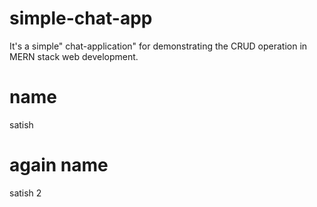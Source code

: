 # simple-chat-app
It's a simple" chat-application" for demonstrating the CRUD operation in MERN stack web development.
# name
satish
# again name
satish 2